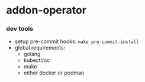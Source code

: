 # addon-operator

### dev tools

- setup pre-commit hooks: `make pre-commit-install`
- global requirements:
	- golang
	- kubectl/oc
	- make
	- either docker or podman
